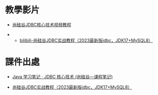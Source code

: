 # 教學影片

- [尚硅谷JDBC核心技术视频教程](https://www.bilibili.com/video/BV1eJ411c7rf/?spm_id_from=333.337.search-card.all.click&vd_source=dd97ccca0358cc54d2813737943d2b54)

- - [bilibili-尚硅谷JDBC实战教程（2023最新版jdbc，JDK17+MySQL8）](https://www.bilibili.com/video/BV1sK411B71e/)

# 課件出處

- [Java 学习笔记 · JDBC 核心技术 (尚硅谷—课程笔记)](https://blog.csdn.net/un357951/article/details/112006893)

- [尚硅谷JDBC实战教程（2023最新版jdbc，JDK17+MySQL8）](https://github.com/xftxyz2001/atguigu-jdbc)